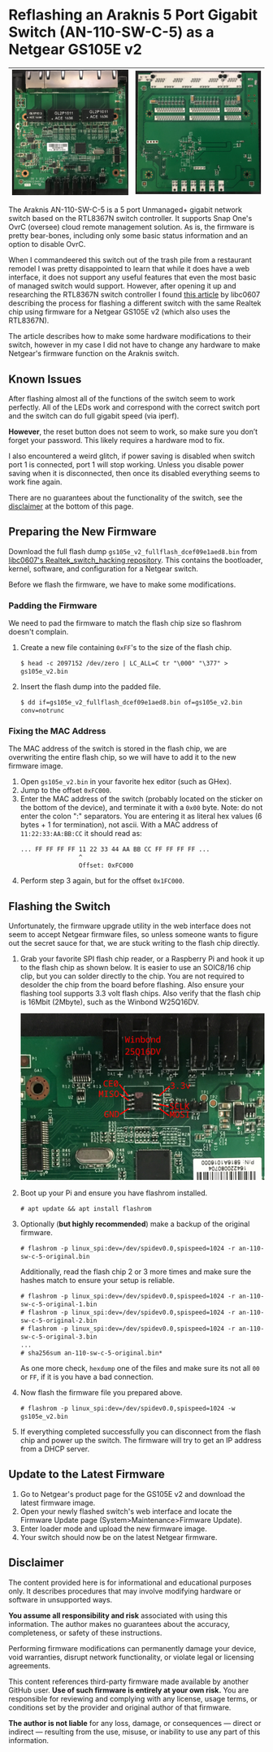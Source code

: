 # Reflashing an Araknis 5 Port Gigabit Switch (AN-110-SW-C-5) as a Netgear GS105E v2

| ![Top side of board](images/board-top.jpg "Top side of board") | ![Bottom side of board](images/board-bottom.jpg "Bottom side of board") |
|:-:|:-:|

The Araknis AN-110-SW-C-5 is a 5 port Unmanaged+ gigabit network switch based on the RTL8367N switch controller. It supports Snap One's OvrC (oversee) cloud remote management solution. As is, the firmware is pretty bear-bones, including only some basic status information and an option to disable OvrC.

When I commandeered this switch out of the trash pile from a restaurant remodel I was pretty disappointed to learn that while it does have a web interface, it does not support any useful features that even the most basic of managed switch would support. However, after opening it up and researching the RTL8367N switch controller I found [this article](https://github.com/libc0607/Realtek_switch_hacking/blob/master/RTL8367N-GS105Ev2.md) by libc0607 describing the process for flashing a different switch with the same Realtek chip using firmware for a Netgear GS105E v2 (which also uses the RTL8367N). 

The article describes how to make some hardware modifications to their switch, however in my case I did not have to change any hardware to make Netgear's firmware function on the Araknis switch. 

## Known Issues
After flashing almost all of the functions of the switch seem to work perfectly. All of the LEDs work and correspond with the correct switch port and the switch can do full gigabit speed (via iperf).

**However**, the reset button does not seem to work, so make sure you don’t forget your password. This likely requires a hardware mod to fix.

I also encountered a weird glitch, if power saving is disabled when switch port 1 is connected, port 1 will stop working. Unless you disable power saving when it is disconnected, then once its disabled everything seems to work fine again.

There are no guarantees about the functionality of the switch, see the [disclaimer](#disclaimer) at the bottom of this page.

## Preparing the New Firmware

Download the full flash dump `gs105e_v2_fullflash_dcef09e1aed8.bin` from [libc0607's Realtek_switch_hacking repository](https://github.com/libc0607/Realtek_switch_hacking/blob/master/gs105e_v2_fullflash_dcef09e1aed8.bin). This contains the bootloader, kernel, software, and configuration for a Netgear switch.

Before we flash the firmware, we have to make some modifications.

### Padding the Firmware

We need to pad the firmware to match the flash chip size so flashrom doesn't complain.

1. Create a new file containing `0xFF`'s to the size of the flash chip.
	```
	$ head -c 2097152 /dev/zero | LC_ALL=C tr "\000" "\377" > gs105e_v2.bin
	```
2. Insert the flash dump into the padded file.
	```
	$ dd if=gs105e_v2_fullflash_dcef09e1aed8.bin of=gs105e_v2.bin conv=notrunc
	```

### Fixing the MAC Address

The MAC address of the switch is stored in the flash chip, we are overwriting the entire flash chip, so we will have to add it to the new firmware image.

1. Open `gs105e_v2.bin` in your favorite hex editor (such as GHex).
2. Jump to the offset `0xFC000`.
3. Enter the MAC address of the switch (probably located on the sticker on the bottom of the device), and terminate it with a `0x00` byte. Note: do not enter the colon ":" separators. You are entering it as literal hex values (6 bytes + 1 for termination), not ascii.
	With a MAC address of `11:22:33:AA:BB:CC` it should read as:
	```
	... FF FF FF FF 11 22 33 44 AA BB CC FF FF FF FF ...
	                ^
	                Offset: 0xFC000
	```
4. Perform step 3 again, but for the offset `0x1FC000`.

## Flashing the Switch

Unfortunately, the firmware upgrade utility in the web interface does not seem to accept Netgear firmware files, so unless someone wants to figure out the secret sauce for that, we are stuck writing to the flash chip directly.

 1. Grab your favorite SPI flash chip reader, or a Raspberry Pi and hook it up to the flash chip as shown below. It is easier to use an SOIC8/16 chip clip, but you can solder directly to the chip. You are not required to desolder the chip from the board before flashing. Also ensure your flashing tool supports 3.3 volt flash chips.
	Also verify that the flash chip is 16Mbit (2Mbyte), such as the Winbond W25Q16DV.

	![Flash chip connections](images/flash-connections.jpg "Flash chip connections")
 
 2. Boot up your Pi and ensure you have flashrom installed.
	 ```
	 # apt update && apt install flashrom
	 ```

3. Optionally (**but highly recommended**) make a backup of the original firmware.
	```
	# flashrom -p linux_spi:dev=/dev/spidev0.0,spispeed=1024 -r an-110-sw-c-5-original.bin
	```
	Additionally, read the flash chip 2 or 3 more times and make sure the hashes match to ensure your setup is reliable.
	```
	# flashrom -p linux_spi:dev=/dev/spidev0.0,spispeed=1024 -r an-110-sw-c-5-original-1.bin
	# flashrom -p linux_spi:dev=/dev/spidev0.0,spispeed=1024 -r an-110-sw-c-5-original-2.bin
	# flashrom -p linux_spi:dev=/dev/spidev0.0,spispeed=1024 -r an-110-sw-c-5-original-3.bin
	...
	# sha256sum an-110-sw-c-5-original.bin*
	```
	As one more check, `hexdump` one of the files and make sure its not all `00` or `FF`, if it is you have a bad connection.
	
4.  Now flash the firmware file you prepared above.
	```
	# flashrom -p linux_spi:dev=/dev/spidev0.0,spispeed=1024 -w gs105e_v2.bin
	```
5. If everything completed successfully you can disconnect from the flash chip and power up the switch. The firmware will try to get an IP address from a DHCP server. 

## Update to the Latest Firmware

1. Go to Netgear's product page for the GS105E v2 and download the latest firmware image.
2. Open your newly flashed switch's web interface and locate the Firmware Update page (System>Maintenance>Firmware Update).
3. Enter loader mode and upload the new firmware image.
4. Your switch should now be on the latest Netgear firmware.

## Disclaimer

The content provided here is for informational and educational purposes only. It describes procedures that may involve modifying hardware or software in unsupported ways.

**You assume all responsibility and risk** associated with using this information. The author makes no guarantees about the accuracy, completeness, or safety of these instructions.

Performing firmware modifications can permanently damage your device, void warranties, disrupt network functionality, or violate legal or licensing agreements.

This content references third-party firmware made available by another GitHub user. **Use of such firmware is entirely at your own risk.** You are responsible for reviewing and complying with any license, usage terms, or conditions set by the provider and original author of that firmware.

**The author is not liable** for any loss, damage, or consequences — direct or indirect — resulting from the use, misuse, or inability to use any part of this information.
